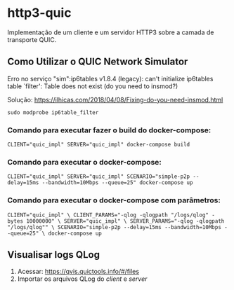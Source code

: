 # http3-quic

Implementação de um cliente e um servidor HTTP3 sobre a camada de transporte QUIC.

## Como Utilizar o QUIC Network Simulator

Erro no serviço "sim":ip6tables v1.8.4 (legacy): can't initialize ip6tables table `filter': Table does not exist (do you need to insmod?)

Solução: https://ilhicas.com/2018/04/08/Fixing-do-you-need-insmod.html

`sudo modprobe ip6table_filter`

### Comando para executar fazer o build do docker-compose:

`CLIENT="quic_impl" SERVER="quic_impl" docker-compose build`

### Comando para executar o docker-compose:

`CLIENT="quic_impl" SERVER="quic_impl" SCENARIO="simple-p2p --delay=15ms --bandwidth=10Mbps --queue=25" docker-compose up`

### Comando para executar o docker-compose com parâmetros:

`CLIENT="quic_impl" \
CLIENT_PARAMS="-qlog -qlogpath "/logs/qlog" -bytes 10000000" \
SERVER="quic_impl" \
SERVER_PARAMS="-qlog -qlogpath "/logs/qlog"" \
SCENARIO="simple-p2p --delay=15ms --bandwidth=10Mbps --queue=25" \
docker-compose up`

## Visualisar logs QLog

1. Acessar: https://qvis.quictools.info/#/files
2. Importar os arquivos QLog do _client_ e _server_
